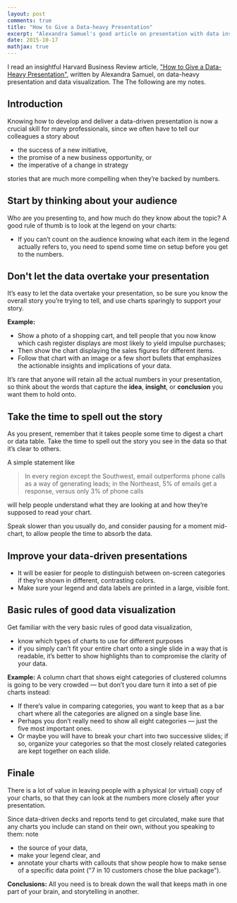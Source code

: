 ```yaml
---
layout: post
comments: true
title: "How to Give a Data-heavy Presentation"
excerpt: "Alexandra Samuel's good article on presentation with data insights."
date: 2015-10-17
mathjax: true
---
```


I read an insightful Harvard Business Review article, ["How to Give a Data-Heavy Presentation"](https://hbr.org/2015/10/how-to-give-a-data-heavy-presentation), written by Alexandra Samuel, on data-heavy presentation and data visualization. The The following are my notes.

## Introduction

Knowing how to develop and deliver a data-driven presentation is now a crucial skill for many professionals, since we often have to tell our colleagues a story about

- the success of a new initiative,
- the promise of a new business opportunity, or
- the imperative of a change in strategy

stories that are much more compelling when they’re backed by numbers.

## Start by thinking about your audience

Who are you presenting to, and how much do they know about the topic? A good rule of thumb is to look at the legend on your charts: 

- If you can’t count on the audience knowing what each item in the legend actually refers to, you need to spend some time on setup before you get to the numbers.

## Don't let the data overtake your presentation

It’s easy to let the data overtake your presentation, so be sure you know the overall story you’re trying to tell, and use charts sparingly to support your story.

**Example:**

- Show a photo of a shopping cart, and tell people that you now know which cash register displays are most likely to yield impulse purchases;
- Then show the chart displaying the sales figures for different items.
- Follow that chart with an image or a few short bullets that emphasizes the actionable insights and implications of your data.

It’s rare that anyone will retain all the actual numbers in your presentation, so think about the words that capture the **idea**, **insight**, or **conclusion** you want them to hold onto.

## Take the time to spell out the story

As you present, remember that it takes people some time to digest a chart or data table. Take the time to spell out the story you see in the data so that it’s clear to others.

A simple statement like

> In every region except the Southwest, email outperforms phone calls as a way of generating leads; in the Northeast, 5% of emails get a response, versus only 3% of phone calls

will help people understand what they are looking at and how they’re supposed to read your chart.

Speak slower than you usually do, and consider pausing for a moment mid-chart, to allow people the time to absorb the data.

## Improve your data-driven presentations

- It will be easier for people to distinguish between on-screen categories if they’re shown in different, contrasting colors.
- Make sure your legend and data labels are printed in a large, visible font.

## Basic rules of good data visualization

Get familiar with the very basic rules of good data visualization,

- know which types of charts to use for different purposes
- if you simply can’t fit your entire chart onto a single slide in a way that is readable, it’s better to show highlights than to compromise the clarity of your data.

**Example:** A column chart that shows eight categories of clustered columns is going to be very crowded — but don’t you dare turn it into a set of pie charts instead:

- If there’s value in comparing categories, you want to keep that as a bar chart where all the categories are aligned on a single base line.
- Perhaps you don’t really need to show all eight categories — just the five most important ones.
- Or maybe you will have to break your chart into two successive slides; if so, organize your categories so that the most closely related categories are kept together on each slide.

## Finale

There is a lot of value in leaving people with a physical (or virtual) copy of your charts, so that they can look at the numbers more closely after your presentation.

Since data-driven decks and reports tend to get circulated, make sure that any charts you include can stand on their own, without you speaking to them: note

- the source of your data,
- make your legend clear, and
- annotate your charts with callouts that show people how to make sense of a specific data point ("7 in 10 customers chose the blue package").

**Conclusions:** All you need is to break down the wall that keeps math in one part of your brain, and storytelling in another.
